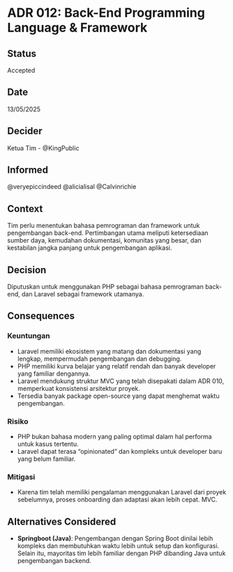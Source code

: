 # ADR 012: Back-End Programming Language & Framework

## Status
Accepted

## Date
13/05/2025

## Decider 
Ketua Tim - @KingPublic

## Informed
@veryepiccindeed
@alicialisal
@Calvinrichie

## Context

Tim perlu menentukan bahasa pemrograman dan framework untuk pengembangan back-end. Pertimbangan utama meliputi ketersediaan sumber daya, kemudahan dokumentasi, komunitas yang besar, dan kestabilan jangka panjang untuk pengembangan aplikasi.

## Decision

Diputuskan untuk menggunakan PHP sebagai bahasa pemrograman back-end, dan Laravel sebagai framework utamanya.

## Consequences

### Keuntungan

* Laravel memiliki ekosistem yang matang dan dokumentasi yang lengkap, mempermudah pengembangan dan debugging.
* PHP memiliki kurva belajar yang relatif rendah dan banyak developer yang familiar dengannya.
* Laravel mendukung struktur MVC yang telah disepakati dalam ADR 010, memperkuat konsistensi arsitektur proyek.
* Tersedia banyak package open-source yang dapat menghemat waktu pengembangan.

### Risiko

* PHP bukan bahasa modern yang paling optimal dalam hal performa untuk kasus tertentu.
* Laravel dapat terasa “opinionated” dan kompleks untuk developer baru yang belum familiar.

### Mitigasi

* Karena tim telah memiliki pengalaman menggunakan Laravel dari proyek sebelumnya, proses onboarding dan adaptasi akan lebih cepat. MVC.

## Alternatives Considered

- **Springboot (Java)**: Pengembangan dengan Spring Boot dinilai lebih kompleks dan membutuhkan waktu lebih untuk setup dan konfigurasi. Selain itu, mayoritas tim lebih familiar dengan PHP dibanding Java untuk pengembangan backend.
